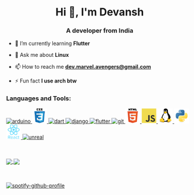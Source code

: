<h1 align="center">Hi 👋, I'm Devansh</h1>
<h3 align="center">A developer from India</h3>

- 🌱 I’m currently learning **Flutter**

- 💬 Ask me about **Linux**

- 📫 How to reach me **dev.marvel.avengers@gmail.com**

- ⚡ Fun fact **I use arch btw**



<h3 align="left">Languages and Tools:</h3>
<p align="left"> <a href="https://www.arduino.cc/" target="_blank" rel="noreferrer"> <img src="https://cdn.worldvectorlogo.com/logos/arduino-1.svg" alt="arduino" width="40" height="40"/> </a> <a href="https://www.w3schools.com/css/" target="_blank" rel="noreferrer"> <img src="https://raw.githubusercontent.com/devicons/devicon/master/icons/css3/css3-original-wordmark.svg" alt="css3" width="40" height="40"/> </a> <a href="https://dart.dev" target="_blank" rel="noreferrer"> <img src="https://www.vectorlogo.zone/logos/dartlang/dartlang-icon.svg" alt="dart" width="40" height="40"/> </a> <a href="https://www.djangoproject.com/" target="_blank" rel="noreferrer"> <img src="https://cdn.worldvectorlogo.com/logos/django.svg" alt="django" width="40" height="40"/> </a> <a href="https://flutter.dev" target="_blank" rel="noreferrer"> <img src="https://www.vectorlogo.zone/logos/flutterio/flutterio-icon.svg" alt="flutter" width="40" height="40"/> </a> <a href="https://git-scm.com/" target="_blank" rel="noreferrer"> <img src="https://www.vectorlogo.zone/logos/git-scm/git-scm-icon.svg" alt="git" width="40" height="40"/> </a> <a href="https://www.w3.org/html/" target="_blank" rel="noreferrer"> <img src="https://raw.githubusercontent.com/devicons/devicon/master/icons/html5/html5-original-wordmark.svg" alt="html5" width="40" height="40"/> </a> <a href="https://developer.mozilla.org/en-US/docs/Web/JavaScript" target="_blank" rel="noreferrer"> <img src="https://raw.githubusercontent.com/devicons/devicon/master/icons/javascript/javascript-original.svg" alt="javascript" width="40" height="40"/> </a> <a href="https://www.linux.org/" target="_blank" rel="noreferrer"> <img src="https://raw.githubusercontent.com/devicons/devicon/master/icons/linux/linux-original.svg" alt="linux" width="40" height="40"/> </a> <a href="https://www.python.org" target="_blank" rel="noreferrer"> <img src="https://raw.githubusercontent.com/devicons/devicon/master/icons/python/python-original.svg" alt="python" width="40" height="40"/> </a> <a href="https://reactjs.org/" target="_blank" rel="noreferrer"> <img src="https://raw.githubusercontent.com/devicons/devicon/master/icons/react/react-original-wordmark.svg" alt="react" width="40" height="40"/> </a> <a href="https://unrealengine.com/" target="_blank" rel="noreferrer"> <img src="https://raw.githubusercontent.com/kenangundogan/fontisto/036b7eca71aab1bef8e6a0518f7329f13ed62f6b/icons/svg/brand/unreal-engine.svg" alt="unreal" width="40" height="40"/> </a> </p>

<br/>
<br/>

<a href="https://github.com/art3mistical/github-readme-stats">
  <img align="center" src="https://github-readme-stats-dun-xi.vercel.app/api?username=ART3MISTICAL&&show_icons=true&count_private=true&theme=material-palenight" />
</a>
<a href="https://github.com/art3mistical/github-readme-stats">
  <img align="center" src="https://github-readme-stats-dun-xi.vercel.app/api/top-langs/?username=art3mistical&layout=compact&&langs_count=6&count_private=true&hide=CMake,WebAssembly,PureBasic,C,c%2B%2B,swift,kotlin&theme=material-palenight&exclude_repo=configs" />
</a>

<br/>
<br/>
<br/>

[![spotify-github-profile](https://spotify-github-profile.vercel.app/api/view?uid=f9fnalnzcmlhzdf2w2lnmiz0k&cover_image=true&theme=default&bar_color=53b14f&bar_color_cover=false)](https://spotify-github-profile.vercel.app/api/view?uid=f9fnalnzcmlhzdf2w2lnmiz0k&redirect=true)
